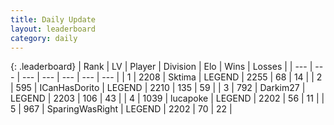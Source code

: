 ```yaml
---
title: Daily Update
layout: leaderboard
category: daily
---
```


{: .leaderboard}
| Rank | LV | Player | Division | Elo | Wins | Losses |
| --- | --- | --- | --- | --- | --- | --- |
| <span data-change="0">1</span> | 2208 | <span title="ID: 353063">Sktima</span> | LEGEND | <span data-change="13">2255</span> | <span data-change="2">68</span> | <span data-change="0">14</span> |
| <span data-change="0">2</span> | 595 | <span title="ID: 415713">ICanHasDorito</span> | LEGEND | <span data-change="-29">2210</span> | <span data-change="18">135</span> | <span data-change="9">59</span> |
| <span data-change="1">3</span> | 792 | <span title="ID: 694036">Darkim27</span> | LEGEND | <span data-change="0">2203</span> | <span data-change="0">106</span> | <span data-change="0">43</span> |
| <span data-change="1">4</span> | 1039 | <span title="ID: 41925">lucapoke</span> | LEGEND | <span data-change="0">2202</span> | <span data-change="0">56</span> | <span data-change="0">11</span> |
| <span data-change="4">5</span> | 967 | <span title="ID: 402846">SparingWasRight</span> | LEGEND | <span data-change="36">2202</span> | <span data-change="13">70</span> | <span data-change="3">22</span> |